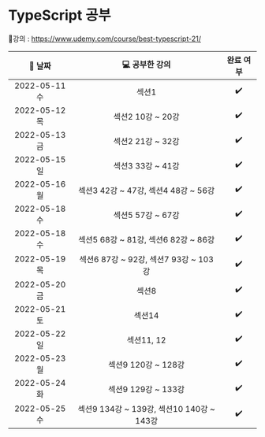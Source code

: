 # TypeScript 공부

:link:강의 : https://www.udemy.com/course/best-typescript-21/

| :calendar: 날짜 |          :computer: 공부한 강의           |     완료 여부      |
| :-------------: | :---------------------------------------: | :----------------: |
|  2022-05-11 수  |                   섹션1                   | :heavy_check_mark: |
|  2022-05-12 목  |             섹션2 10강 ~ 20강             | :heavy_check_mark: |
|  2022-05-13 금  |             섹션2 21강 ~ 32강             | :heavy_check_mark: |
|  2022-05-15 일  |             섹션3 33강 ~ 41강             | :heavy_check_mark: |
|  2022-05-16 월  |   섹션3 42강 ~ 47강, 섹션4 48강 ~ 56강    | :heavy_check_mark: |
|  2022-05-18 수  |             섹션5 57강 ~ 67강             | :heavy_check_mark: |
|  2022-05-18 수  |   섹션5 68강 ~ 81강, 섹션6 82강 ~ 86강    | :heavy_check_mark: |
|  2022-05-19 목  |   섹션6 87강 ~ 92강, 섹션7 93강 ~ 103강   | :heavy_check_mark: |
|  2022-05-20 금  |                   섹션8                   | :heavy_check_mark: |
|  2022-05-21 토  |                  섹션14                   | :heavy_check_mark: |
|  2022-05-22 일  |                섹션11, 12                 | :heavy_check_mark: |
|  2022-05-23 월  |            섹션9 120강 ~ 128강            | :heavy_check_mark: |
|  2022-05-24 화  |            섹션9 129강 ~ 133강            | :heavy_check_mark: |
|  2022-05-25 수  | 섹션9 134강 ~ 139강, 섹션10 140강 ~ 143강 | :heavy_check_mark: |
